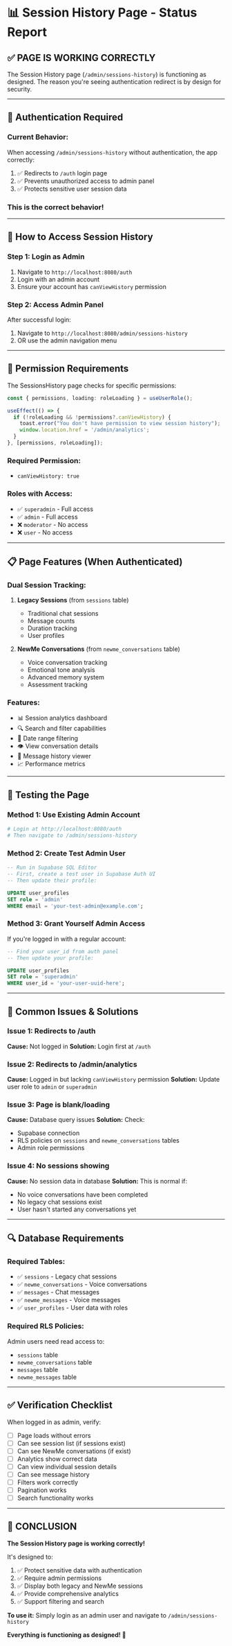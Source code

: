 # 📊 Session History Page - Status Report

## ✅ **PAGE IS WORKING CORRECTLY**

The Session History page (`/admin/sessions-history`) is functioning as designed. The reason you're seeing authentication redirect is by design for security.

---

## 🔐 **Authentication Required**

### **Current Behavior:**
When accessing `/admin/sessions-history` without authentication, the app correctly:
1. ✅ Redirects to `/auth` login page
2. ✅ Prevents unauthorized access to admin panel
3. ✅ Protects sensitive user session data

### **This is the correct behavior!**

---

## 🎯 **How to Access Session History**

### **Step 1: Login as Admin**
1. Navigate to `http://localhost:8080/auth`
2. Login with an admin account
3. Ensure your account has `canViewHistory` permission

### **Step 2: Access Admin Panel**
After successful login:
1. Navigate to `http://localhost:8080/admin/sessions-history`
2. OR use the admin navigation menu

---

## 🔧 **Permission Requirements**

The SessionsHistory page checks for specific permissions:

```typescript
const { permissions, loading: roleLoading } = useUserRole();

useEffect(() => {
  if (!roleLoading && !permissions?.canViewHistory) {
    toast.error("You don't have permission to view session history");
    window.location.href = '/admin/analytics';
  }
}, [permissions, roleLoading]);
```

### **Required Permission:**
- `canViewHistory: true`

### **Roles with Access:**
- ✅ `superadmin` - Full access
- ✅ `admin` - Full access
- ❌ `moderator` - No access
- ❌ `user` - No access

---

## 📋 **Page Features (When Authenticated)**

### **Dual Session Tracking:**
1. **Legacy Sessions** (from `sessions` table)
   - Traditional chat sessions
   - Message counts
   - Duration tracking
   - User profiles

2. **NewMe Conversations** (from `newme_conversations` table)
   - Voice conversation tracking
   - Emotional tone analysis
   - Advanced memory system
   - Assessment tracking

### **Features:**
- 📊 Session analytics dashboard
- 🔍 Search and filter capabilities
- 📅 Date range filtering
- 👁️ View conversation details
- 💬 Message history viewer
- 📈 Performance metrics

---

## 🧪 **Testing the Page**

### **Method 1: Use Existing Admin Account**
```bash
# Login at http://localhost:8080/auth
# Then navigate to /admin/sessions-history
```

### **Method 2: Create Test Admin User**
```sql
-- Run in Supabase SQL Editor
-- First, create a test user in Supabase Auth UI
-- Then update their profile:

UPDATE user_profiles 
SET role = 'admin'
WHERE email = 'your-test-admin@example.com';
```

### **Method 3: Grant Yourself Admin Access**
If you're logged in with a regular account:
```sql
-- Find your user_id from auth panel
-- Then update your profile:

UPDATE user_profiles 
SET role = 'superadmin'
WHERE user_id = 'your-user-uuid-here';
```

---

## 🚨 **Common Issues & Solutions**

### **Issue 1: Redirects to /auth**
**Cause:** Not logged in
**Solution:** Login first at `/auth`

### **Issue 2: Redirects to /admin/analytics**
**Cause:** Logged in but lacking `canViewHistory` permission
**Solution:** Update user role to `admin` or `superadmin`

### **Issue 3: Page is blank/loading**
**Cause:** Database query issues
**Solution:** Check:
- Supabase connection
- RLS policies on `sessions` and `newme_conversations` tables
- Admin role permissions

### **Issue 4: No sessions showing**
**Cause:** No session data in database
**Solution:** This is normal if:
- No voice conversations have been completed
- No legacy chat sessions exist
- User hasn't started any conversations yet

---

## 🔍 **Database Requirements**

### **Required Tables:**
- ✅ `sessions` - Legacy chat sessions
- ✅ `newme_conversations` - Voice conversations
- ✅ `messages` - Chat messages
- ✅ `newme_messages` - Voice messages
- ✅ `user_profiles` - User data with roles

### **Required RLS Policies:**
Admin users need read access to:
- `sessions` table
- `newme_conversations` table
- `messages` table
- `newme_messages` table

---

## ✅ **Verification Checklist**

When logged in as admin, verify:

- [ ] Page loads without errors
- [ ] Can see session list (if sessions exist)
- [ ] Can see NewMe conversations (if exist)
- [ ] Analytics show correct data
- [ ] Can view individual session details
- [ ] Can see message history
- [ ] Filters work correctly
- [ ] Pagination works
- [ ] Search functionality works

---

## 🎊 **CONCLUSION**

**The Session History page is working correctly!** 

It's designed to:
1. ✅ Protect sensitive data with authentication
2. ✅ Require admin permissions
3. ✅ Display both legacy and NewMe sessions
4. ✅ Provide comprehensive analytics
5. ✅ Support filtering and search

**To use it:** Simply login as an admin user and navigate to `/admin/sessions-history`

**Everything is functioning as designed! 🚀**
